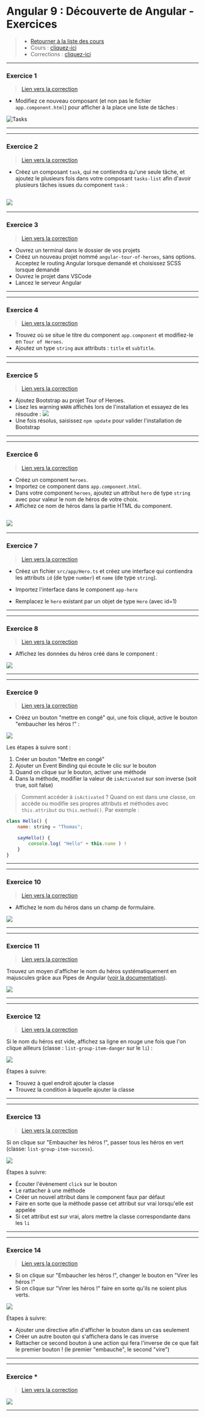 # Angular 9 : Découverte de Angular - Exercices
> - [Retourner à la liste des cours](../readme.md)
> - Cours : [cliquez-ici](01.md)
> - Corrections : [cliquez-ici](corrections.md)

---
### Exercice 1
> [Lien vers la correction](corrections.md#correction-1)
- Modifiez ce nouveau composant (et non pas le fichier `app.component.html`) pour afficher à la place une liste de tâches :

![Tasks](img/tasksulli.png)

--- 

---
### Exercice 2
> [Lien vers la correction](corrections.md#correction-2)
- Créez un composant `task`, qui ne contiendra qu'une seule tâche, et ajoutez le plusieurs fois dans votre composant `tasks-list` afin d'avoir plusieurs tâches issues du component `task` :

![](img/new-taskslist.png)
---

---
### Exercice 3
> [Lien vers la correction](corrections.md#correction-3)
- Ouvrez un terminal dans le dossier de vos projets
- Créez un nouveau projet nommé `angular-tour-of-heroes`, sans options. Acceptez le routing Angular lorsque demandé et choisissez SCSS lorsque demandé
- Ouvrez le projet dans VSCode
- Lancez le serveur Angular
---

---
### Exercice 4
> [Lien vers la correction](corrections.md#correction-4)

- Trouvez où se situe le titre du component `app.component` et modifiez-le en `Tour of Heroes`.
- Ajoutez un type `string` aux attributs : `title` et `subTitle`.
---

---
### Exercice 5
> [Lien vers la correction](corrections.md#correction-5)

- Ajoutez Bootstrap au projet Tour of Heroes.
- Lisez les warning `WARN` affichés lors de l'installation et essayez de les résoudre : 
![](img/c0206.png)
- Une fois résolus, saisissez `npm update` pour valider l'installation de Bootstrap
---


---
### Exercice 6
> [Lien vers la correction](corrections.md#correction-6)

- Créez un component `heroes`.
- Importez ce component dans `app.component.html`.
- Dans votre component `heroes`, ajoutez un attribut `hero` de type `string` avec pour valeur le nom de héros de votre choix.
- Affichez ce nom de héros dans la partie HTML du component.

![](img/0*0*.png)
---

---
### Exercice 7
> [Lien vers la correction](corrections.md#correction-7)

- Créez un fichier `src/app/Hero.ts` et créez une interface qui contiendra les attributs `id` (de type `number`) et `name` (de type `string`).

- Importez  l'interface dans le component `app-hero`

- Remplacez le `hero` existant par un objet de type `Hero` (avec id=1)

---


---
### Exercice 8
> [Lien vers la correction](corrections.md#correction-8)

- Affichez les données du héros créé dans le component :

![](img/c0217.png)

---


---
### Exercice 9
> [Lien vers la correction](corrections.md#correction-9)

- Créez un bouton "mettre en congé" qui, une fois cliqué, active le bouton "embaucher les héros !" :

![](img/c0224.gif)

Les étapes à suivre sont :
1. Créer un bouton "Mettre en congé"
2. Ajouter un Event Binding qui écoute le clic sur le bouton
3. Quand on clique sur le bouton, activer une méthode
4. Dans la méthode, modifier la valeur de `isActivated` sur son inverse (soit true, soit false)

> Comment accéder à `isActivated` ? Quand on est dans une classe, on accède ou modifie ses propres attributs et méthodes avec `this.attribut` ou `this.method()`. Par exemple :

```js
class Hello() {
    name: string = "Thomas";

    sayHello() {
        console.log( "Hello" + this.name ) !
    }
}
```

---


---
### Exercice 10
> [Lien vers la correction](corrections.md#correction-10)

- Affichez le nom du héros dans un champ de formulaire.

![](img/c0229.png)

---

---
### Exercice 11
> [Lien vers la correction](corrections.md#correction-11)

Trouvez un moyen d'afficher le nom du héros systématiquement en majuscules grâce aux Pipes de Angular ([voir la documentation](https://angular.io/guide/pipes)).

![](img/c0235.gif)

---

---
### Exercice 12
> [Lien vers la correction](corrections.md#correction-12)

Si le nom du héros est vide, affichez sa ligne en rouge une fois que l'on clique ailleurs (classe : `list-group-item-danger` sur le `li`) :

![](img/c0318.gif)

Étapes à suivre:
- Trouvez à quel endroit ajouter la classe
- Trouvez la condition à laquelle ajouter la classe

---

---
### Exercice 13
> [Lien vers la correction](corrections.md#correction-13)

Si on clique sur "Embaucher les héros !", passer tous les héros en vert (classe: `list-group-item-success`).

![](img/c0320.gif)

Étapes à suivre:
- Écouter l'évènement `click` sur le bouton
- Le rattacher à une méthode
- Créer un nouvel attribut dans le component faux par défaut
- Faire en sorte que la méthode passe cet attribut sur vrai lorsqu'elle est appelée
- Si cet attribut est sur vrai, alors mettre la classe correspondante dans les `li`

---

---
### Exercice 14
> [Lien vers la correction](corrections.md#correction-14)

- Si on clique sur "Embaucher les héros !", changer le bouton en "Virer les héros !"
- Si on clique sur "Virer les héros !" faire en  sorte qu'ils ne soient plus verts.

![](img/c0323.gif)

Étapes à suivre:
- Ajouter une directive afin d'afficher le bouton dans un cas seulement
- Créer un autre bouton qui s'affichera dans le cas inverse
- Rattacher ce second bouton à une action qui fera l'inverse de ce que fait le premier bouton ! (le premier "embauche", le second "vire")
---


---
### Exercice *
> [Lien vers la correction](corrections.md#correction-*)

![](img/0*0*.png)

---